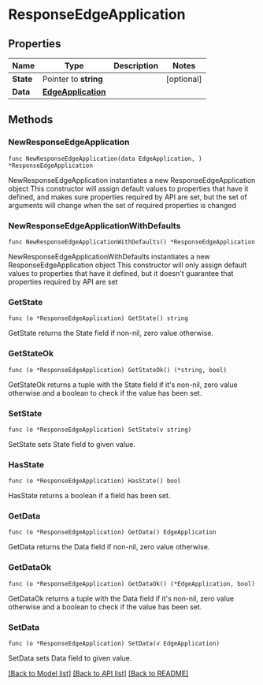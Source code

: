 # ResponseEdgeApplication

## Properties

Name | Type | Description | Notes
------------ | ------------- | ------------- | -------------
**State** | Pointer to **string** |  | [optional] 
**Data** | [**EdgeApplication**](EdgeApplication.md) |  | 

## Methods

### NewResponseEdgeApplication

`func NewResponseEdgeApplication(data EdgeApplication, ) *ResponseEdgeApplication`

NewResponseEdgeApplication instantiates a new ResponseEdgeApplication object
This constructor will assign default values to properties that have it defined,
and makes sure properties required by API are set, but the set of arguments
will change when the set of required properties is changed

### NewResponseEdgeApplicationWithDefaults

`func NewResponseEdgeApplicationWithDefaults() *ResponseEdgeApplication`

NewResponseEdgeApplicationWithDefaults instantiates a new ResponseEdgeApplication object
This constructor will only assign default values to properties that have it defined,
but it doesn't guarantee that properties required by API are set

### GetState

`func (o *ResponseEdgeApplication) GetState() string`

GetState returns the State field if non-nil, zero value otherwise.

### GetStateOk

`func (o *ResponseEdgeApplication) GetStateOk() (*string, bool)`

GetStateOk returns a tuple with the State field if it's non-nil, zero value otherwise
and a boolean to check if the value has been set.

### SetState

`func (o *ResponseEdgeApplication) SetState(v string)`

SetState sets State field to given value.

### HasState

`func (o *ResponseEdgeApplication) HasState() bool`

HasState returns a boolean if a field has been set.

### GetData

`func (o *ResponseEdgeApplication) GetData() EdgeApplication`

GetData returns the Data field if non-nil, zero value otherwise.

### GetDataOk

`func (o *ResponseEdgeApplication) GetDataOk() (*EdgeApplication, bool)`

GetDataOk returns a tuple with the Data field if it's non-nil, zero value otherwise
and a boolean to check if the value has been set.

### SetData

`func (o *ResponseEdgeApplication) SetData(v EdgeApplication)`

SetData sets Data field to given value.



[[Back to Model list]](../README.md#documentation-for-models) [[Back to API list]](../README.md#documentation-for-api-endpoints) [[Back to README]](../README.md)


